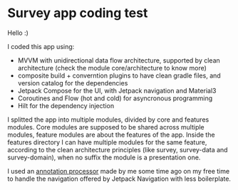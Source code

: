 # Survey app coding test
Hello :) 

I coded this app using:

- MVVM with unidirectional data flow architecture, supported by clean architecture (check the module core/architecture to know more)
- composite build + converntion plugins to have clean gradle files, and version catalog for the dependencies
- Jetpack Compose for the UI, with Jetpack navigation and Material3
- Coroutines and Flow (hot and cold) for asyncronous programming
- Hilt for the dependency injection

I splitted the app into multiple modules, divided by core and features modules. Core modules are supposed to be shared across multiple modules, 
feature modules are about the features of the app. Inside the features directory I can have multiple modules for the same feature, according to
the clean architecture principles (like survey, survey-data and survey-domain), when no suffix the module is a presentation one.

I used an [annotation processor](https://medium.com/@simone.cascino1984/jetpack-compose-navigation-autogenerate-sealed-classes-for-your-destinations-dfd53ce0bf8d) made by me some time ago 
on my free time to handle the navigation offered by Jetpack Navigation with less boilerplate. 


